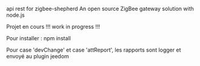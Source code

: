 api rest for zigbee-shepherd
An open source ZigBee gateway solution with node.js

Projet en cours !!! work in progress !!!

Pour installer :
npm install

Pour case 'devChange' et case 'attReport', les rapports sont logger et envoyé au plugin jeedom
